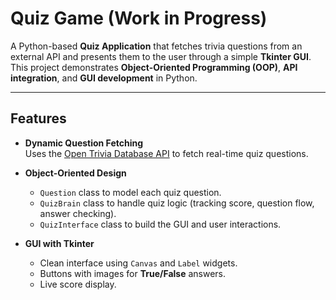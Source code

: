 # Quiz Game (Work in Progress)

A Python-based **Quiz Application** that fetches trivia questions from an external API and presents them to the user through a simple **Tkinter GUI**. This project demonstrates **Object-Oriented Programming (OOP)**, **API integration**, and **GUI development** in Python.

---

## Features
- **Dynamic Question Fetching**  
  Uses the [Open Trivia Database API](https://opentdb.com/) to fetch real-time quiz questions.  

- **Object-Oriented Design**  
  - `Question` class to model each quiz question.  
  - `QuizBrain` class to handle quiz logic (tracking score, question flow, answer checking).  
  - `QuizInterface` class to build the GUI and user interactions.  

- **GUI with Tkinter**  
  - Clean interface using `Canvas` and `Label` widgets.  
  - Buttons with images for **True/False** answers.  
  - Live score display. 
